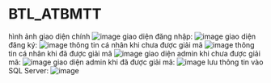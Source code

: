 # BTL_ATBMTT
hình ảnh giao diện chính
![image](https://github.com/user-attachments/assets/e06f4980-9e24-40a6-8c10-3cba9fd3b95e)
giao diện đăng nhập: 
![image](https://github.com/user-attachments/assets/2834384e-d9de-4013-abc3-71d7f5e3d55c)
giao diện đăng ký:
![image](https://github.com/user-attachments/assets/062ed1f3-f6ce-4f45-b75e-1224ce26e065)
thông tin cá nhân khi chưa được giải mã
![image](https://github.com/user-attachments/assets/dad4ece1-7767-4f9b-9b18-6d4aa13d8ba0)
thông tin cá nhân khi đã được giải mã
![image](https://github.com/user-attachments/assets/e124c481-3a2a-4c28-acc9-5f050b3f134f)
giao diện admin khi chưa được giải mã:
![image](https://github.com/user-attachments/assets/ceaafdb0-ab5a-44dc-ba5c-e2912fd1a94c)
giao diện admin khi đã được giải mã:
![image](https://github.com/user-attachments/assets/c9baef65-0010-483d-a8ae-a04e9efb9bd6)
lưu thông tin vào SQL Server:
![image](https://github.com/user-attachments/assets/8089e72a-4d7b-4d4e-b7c0-689b89adfe9f)

